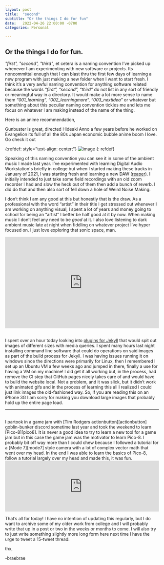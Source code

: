 ```yaml
---
layout: post
title:  "second"
subtitle: "Or the things I do for fun"
date:   2022-04-26 22:00:00 -0700
categories: Personal

---
```


Or the things I do for fun.
------

*"first", "second", "third"*, et cetera is a naming convention I’ve picked up whenever I am experimenting with new software or projects. Its noncommittal enough that I can blast thru the first few days of learning a new program with just making a new folder when I want to start fresh. I think it’s a very awful naming convention for anything software related because the words *“first”, “second”, “third”* do not list in any sort of friendly or meaningful way in a directory. It would make a lot more sense to name them *“001_learning”, “002_learningmore”, “003_nextidea”* or whatever but something about this peculiar naming convention tickles me and lets me focus on whatever I am making instead of the name of the thing. 

Here is an anime recommendation, 

Gunbuster is great, directed Hideaki Anno a few years before he worked on Evangelion its full of all the 80s Japan economic bubble anime boom I love. Go check it out

{:refdef: style="text-align: center;"}
![image](/assets/images/gunbuster2.gif)
{: refdef}

Speaking of this naming convention you can see it in some of the ambient music I made last year. I’ve experimented with learning Digital Audio Workstation's briefly in college but when I started making these tracks in January of 2021, I was starting fresh and learning a new DAW ([reaper][reaper]). I initially intended to just take some field recordings with an old zoom recorder I had and slow the heck out of them then add a bunch of reverb. I did do that and then also sort of fell down a hole of Weird Noise Making. 

I don’t think I am any good at this but honestly that is the draw. As a professional with the word “artist” in their title I get stressed out whenever I am working on anything visual, I spent a lot of years and money going to school for being an “artist” I better be half good at it by now. When making music I don’t feel any need to be *good* at it. I also love listening to dark ambient music late at night when fiddling on whatever project I’ve hyper focused on. I just love exploring that sonic space, man. 

<iframe width="100%" height="300" scrolling="no" frameborder="no" allow="autoplay" src="https://w.soundcloud.com/player/?url=https%3A//api.soundcloud.com/tracks/974227504&color=%23ff5500&auto_play=false&hide_related=false&show_comments=true&show_user=true&show_reposts=false&show_teaser=true&visual=true"></iframe><div style="font-size: 10px; color: #cccccc;line-break: anywhere;word-break: normal;overflow: hidden;white-space: nowrap;text-overflow: ellipsis; font-family: Interstate,Lucida Grande,Lucida Sans Unicode,Lucida Sans,Garuda,Verdana,Tahoma,sans-serif;font-weight: 100;"></div>
<br>


I spent over an hour today looking into [plugins for Jekyll][JPT] that would spit out images of different sizes with media queries. I spent many hours last night installing command line software that could do operations on said images as part of the build process for Jekyll. I was having issues running it on windows since the directions were primarily for Linux, then I remembered I set up an Ubuntu VM a few weeks ago and jumped in there, finally a use for having a VM on my machine! I did get it all working but, in the process, had remove the CI step that GitHub pages nicely takes care of and would have to build the website local. Not a problem, and it was slick, but it didn’t work with animated gifs and in the process of learning this all I realized I could just link images the old-fashioned way. So, if you are reading this on an iPhone 3G I am sorry for making you download large images that probably hold up the entire page load. 


---------------
<br>
I partook in a game jam with [Tim Rodgers actionbutton][actionbutton] goblin-bunker discord sometime last year and took the weekend to learn [Pico-8][pico8]. It is never a good idea to try to learn a new tool for a game jam but in this case the game jam was the motivator to learn Pico-8. I probably bit off way more than I could chew because I followed a tutorial for a [Mode 7][mode7] style camera with a lot of complex vector math that went over my head. In the end I was able to learn the basics of Pico-8, follow a tutorial largely over my head and made this, it was fun. 

<br>
<iframe frameborder="0" src="https://itch.io/embed/930612" width="100%" height="167"><a href="https://bradenleague.itch.io/just-drivin">Just Drivin&#039; by bradenleague</a></iframe>
<br>



That’s all for today! I have no intention of updating this regularly, but I do want to archive some of my older work from college and I will probably write that up in a post or two in the weeks or months to come. I will also try to just write something slightly more long form here next time I have the urge to tweet a 15-tweet thread. 

thx,

-braebrae

[reaper]: https://www.reaper.fm/
[JPT]: http://rbuchberger.github.io/jekyll_picture_tag/
[actionbutton]: https://www.youtube.com/c/ActionButton
[pico8]: https://www.lexaloffle.com/pico-8.php
[mode7]: https://en.wikipedia.org/wiki/Mode_7

